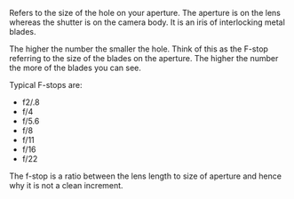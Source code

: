 Refers to the size of the hole on your aperture. The aperture is on the lens whereas the shutter is on the camera body. It is an iris of interlocking metal blades.

The higher the number the smaller the hole. Think of this as the F-stop referring to the size of the blades on the aperture. The higher the number the more of the blades you can see.

Typical F-stops are:

- f2/.8
- f/4
- f/5.6
- f/8
- f/11
- f/16
- f/22

The f-stop is a ratio between the lens length to size of aperture and hence why it is not a clean increment.
